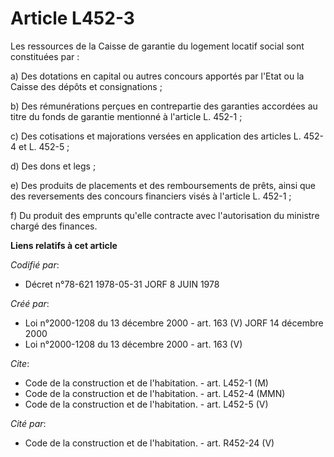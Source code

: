 # Article L452-3

Les ressources de la Caisse de garantie du logement locatif social sont constituées par :

a) Des dotations en capital ou autres concours apportés par l'Etat ou la Caisse des dépôts et consignations ;

b) Des rémunérations perçues en contrepartie des garanties accordées au titre du fonds de garantie mentionné à l'article L.
452-1 ;

c) Des cotisations et majorations versées en application des articles L. 452-4 et L. 452-5 ;

d) Des dons et legs ;

e) Des produits de placements et des remboursements de prêts, ainsi que des reversements des concours financiers visés à
l'article L. 452-1 ;

f) Du produit des emprunts qu'elle contracte avec l'autorisation du ministre chargé des finances.

**Liens relatifs à cet article**

_Codifié par_:

  - Décret n°78-621 1978-05-31 JORF 8 JUIN 1978

_Créé par_:

  - Loi n°2000-1208 du 13 décembre 2000 - art. 163 (V) JORF 14 décembre 2000
  - Loi n°2000-1208 du 13 décembre 2000 - art. 163 (V)

_Cite_:

  - Code de la construction et de l'habitation. - art. L452-1 (M)
  - Code de la construction et de l'habitation. - art. L452-4 (MMN)
  - Code de la construction et de l'habitation. - art. L452-5 (V)

_Cité par_:

  - Code de la construction et de l'habitation. - art. R452-24 (V)
